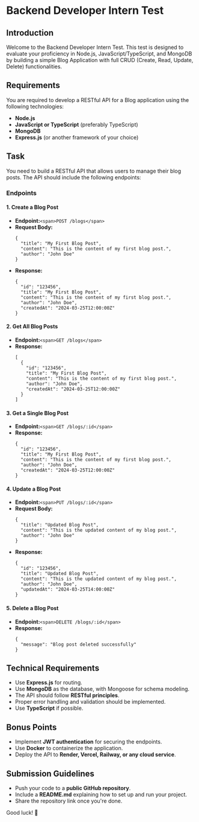 # Backend Developer Intern Test

## Introduction

Welcome to the Backend Developer Intern Test. This test is designed to evaluate your proficiency in Node.js, JavaScript/TypeScript, and MongoDB by building a simple Blog Application with full CRUD (Create, Read, Update, Delete) functionalities.

## Requirements

You are required to develop a RESTful API for a Blog application using the following technologies:

- **Node.js**
- **JavaScript or TypeScript** (preferably TypeScript)
- **MongoDB**
- **Express.js** (or another framework of your choice)

## Task

You need to build a RESTful API that allows users to manage their blog posts. The API should include the following endpoints:

### Endpoints

#### 1. Create a Blog Post

- **Endpoint:**`<span>POST /blogs</span>`
- **Request Body:**
  ```
  {
    "title": "My First Blog Post",
    "content": "This is the content of my first blog post.",
    "author": "John Doe"
  }
  ```
- **Response:**
  ```
  {
    "id": "123456",
    "title": "My First Blog Post",
    "content": "This is the content of my first blog post.",
    "author": "John Doe",
    "createdAt": "2024-03-25T12:00:00Z"
  }
  ```

#### 2. Get All Blog Posts

- **Endpoint:**`<span>GET /blogs</span>`
- **Response:**
  ```
  [
    {
      "id": "123456",
      "title": "My First Blog Post",
      "content": "This is the content of my first blog post.",
      "author": "John Doe",
      "createdAt": "2024-03-25T12:00:00Z"
    }
  ]
  ```

#### 3. Get a Single Blog Post

- **Endpoint:**`<span>GET /blogs/:id</span>`
- **Response:**
  ```
  {
    "id": "123456",
    "title": "My First Blog Post",
    "content": "This is the content of my first blog post.",
    "author": "John Doe",
    "createdAt": "2024-03-25T12:00:00Z"
  }
  ```

#### 4. Update a Blog Post

- **Endpoint:**`<span>PUT /blogs/:id</span>`
- **Request Body:**
  ```
  {
    "title": "Updated Blog Post",
    "content": "This is the updated content of my blog post.",
    "author": "John Doe"
  }
  ```
- **Response:**
  ```
  {
    "id": "123456",
    "title": "Updated Blog Post",
    "content": "This is the updated content of my blog post.",
    "author": "John Doe",
    "updatedAt": "2024-03-25T14:00:00Z"
  }
  ```

#### 5. Delete a Blog Post

- **Endpoint:**`<span>DELETE /blogs/:id</span>`
- **Response:**
  ```
  {
    "message": "Blog post deleted successfully"
  }
  ```

## Technical Requirements

- Use **Express.js** for routing.
- Use **MongoDB** as the database, with Mongoose for schema modeling.
- The API should follow **RESTful principles**.
- Proper error handling and validation should be implemented.
- Use **TypeScript** if possible.

## Bonus Points

- Implement **JWT authentication** for securing the endpoints.
- Use **Docker** to containerize the application.
- Deploy the API to **Render, Vercel, Railway, or any cloud service**.

## Submission Guidelines

- Push your code to a **public GitHub repository**.
- Include a **README.md** explaining how to set up and run your project.
- Share the repository link once you're done.

Good luck! 🚀
